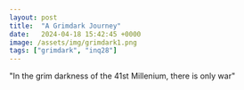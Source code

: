 ```yaml
---
layout: post
title:  "A Grimdark Journey"
date:   2024-04-18 15:42:45 +0000
image: /assets/img/grimdark1.png
tags: ["grimdark", "inq28"]
---
```


"In the grim darkness of the 41st Millenium, there is only war"
